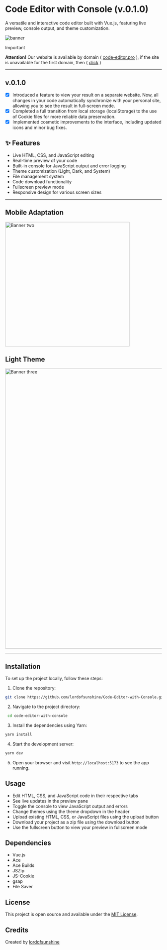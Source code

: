 # Code Editor with Console (v.0.1.0)

A versatile and interactive code editor built with Vue.js, featuring live preview, console output, and theme customization.

<img alt="banner" src="https://cdn.glitch.global/512b4305-e0aa-4ab1-ab51-5bb22b63ccf8/4dc54432-9917-4530-812d-54f053671e4b.image.png?v=1733414125901">

> [!IMPORTANT]
> **Attention!** Our website is available by domain ( [code-editor.pro](https://code-editor.pro/) ), if the site is unavailable for the first domain, then ( [click](https://code-editor-with-console.vercel.app) )

<hr>

## v.0.1.0
- [x] Introduced a feature to view your result on a separate website. Now, all changes in your code automatically synchronize with your personal site, allowing you to see the result in full-screen mode.
- [x] Completed a full transition from local storage (localStorage) to the use of Cookie files for more reliable data preservation.
- [x] Implemented cosmetic improvements to the interface, including updated icons and minor bug fixes.

## ✨ Features

- Live HTML, CSS, and JavaScript editing
- Real-time preview of your code
- Built-in console for JavaScript output and error logging
- Theme customization (Light, Dark, and System)
- File management system
- Code download functionality
- Fullscreen preview mode
- Responsive design for various screen sizes

<hr>

## Mobile Adaptation

<img alt="Banner two" width="400" src="https://cdn.glitch.global/512b4305-e0aa-4ab1-ab51-5bb22b63ccf8/95869055-7f62-444a-8416-928c2d063ddb.image.png?v=1733414432512">

## Light Theme

<img alt="Banner three" width="900" src="https://cdn.glitch.global/512b4305-e0aa-4ab1-ab51-5bb22b63ccf8/95171798-e37b-47cb-ba6d-84dc8dd14aa9.image.png?v=1733414456785">

<hr>

## Installation

To set up the project locally, follow these steps:

1. Clone the repository:
```bash
git clone https://github.com/lordofsunshine/Code-Editor-with-Console.git
```
2. Navigate to the project directory:
```bash
 cd code-editor-with-console
```
3. Install the dependencies using Yarn:
```bash
yarn install
```
4. Start the development server:
```bash
yarn dev
```
5. Open your browser and visit `http://localhost:5173` to see the app running.
## Usage

- Edit HTML, CSS, and JavaScript code in their respective tabs
- See live updates in the preview pane
- Toggle the console to view JavaScript output and errors
- Change themes using the theme dropdown in the header
- Upload existing HTML, CSS, or JavaScript files using the upload button
- Download your project as a zip file using the download button
- Use the fullscreen button to view your preview in fullscreen mode

## Dependencies

- Vue.js
- Ace
- Ace Builds
- JSZip
- JS-Cookie
- gsap
- File Saver

## License

This project is open source and available under the [MIT License](https://github.com/lordofsunshine/Code-Editor-with-Console/blob/main/LICENSE).

## Credits

Created by [lordofsunshine](https://github.com/lordofsunshine)
